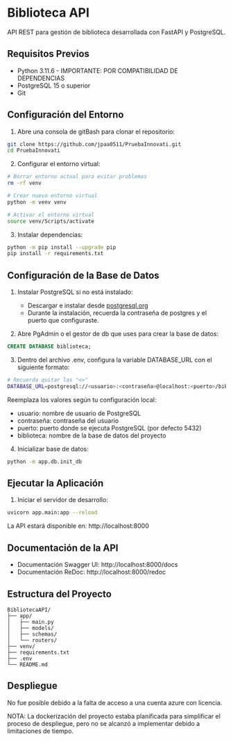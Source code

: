 # Biblioteca API

API REST para gestión de biblioteca desarrollada con FastAPI y PostgreSQL.

## Requisitos Previos

- Python 3.11.6 - IMPORTANTE: POR COMPATIBILIDAD DE DEPENDENCIAS
- PostgreSQL 15 o superior
- Git

## Configuración del Entorno

1. Abre una consola de gitBash para clonar el repositorio:
```bash
git clone https://github.com/jpaa0511/PruebaInnovati.git
cd PruebaInnovati
```

2. Configurar el entorno virtual:
```bash
# Borrar entorno actual para evitar problemas
rm -rf venv
```
```bash
# Crear nuevo entorno virtual
python -m venv venv
```
```bash
# Activar el entorno virtual
source venv/Scripts/activate
```

3. Instalar dependencias:
```bash
python -m pip install --upgrade pip
pip install -r requirements.txt
```

## Configuración de la Base de Datos

1. Instalar PostgreSQL si no está instalado:
   - Descargar e instalar desde [postgresql.org](https://www.python.org/downloads/release/python-3116/)
   - Durante la instalación, recuerda la contraseña de postgres y el puerto que configuraste.

2. Abre PgAdmin o el gestor de db que uses para crear la base de datos:
```sql
CREATE DATABASE biblioteca;
```
3. Dentro del archivo .env, configura la variable DATABASE_URL con el siguiente formato:

```bash
# Recuerda quitar las "<>"
DATABASE_URL=postgresql://<usuario>:<contraseña>@localhost:<puerto>/biblioteca 
```
Reemplaza los valores según tu configuración local:
- usuario: nombre de usuario de PostgreSQL
- contraseña: contraseña del usuario
- puerto: puerto donde se ejecuta PostgreSQL (por defecto 5432)
- biblioteca: nombre de la base de datos del proyecto

4. Inicializar base de datos:

```bash
python -m app.db.init_db 
```
## Ejecutar la Aplicación

1. Iniciar el servidor de desarrollo:
```bash
uvicorn app.main:app --reload
```

La API estará disponible en: http://localhost:8000

## Documentación de la API

- Documentación Swagger UI: http://localhost:8000/docs
- Documentación ReDoc: http://localhost:8000/redoc

## Estructura del Proyecto

```
BibliotecaAPI/
├── app/
│   ├── main.py
│   ├── models/
│   ├── schemas/
│   └── routers/
├── venv/
├── requirements.txt
├── .env
└── README.md
```

## Despliegue

No fue posible debido a la falta de acceso a una cuenta azure con licencia.

NOTA: La dockerización del proyecto estaba planificada para simplificar el proceso de despliegue, pero no se alcanzó a implementar debido a limitaciones de tiempo.

